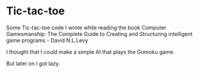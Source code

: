 # Tic-tac-toe
Some Tic-tac-toe code I wrote while reading the book 
        Computer Gamesmanship: The Complete Guide to Creating and Structuring intelligent game programs - David N.L.Levy

I thought that I could make a simple AI that plays the Gomoku game. 

But later on I got lazy.        